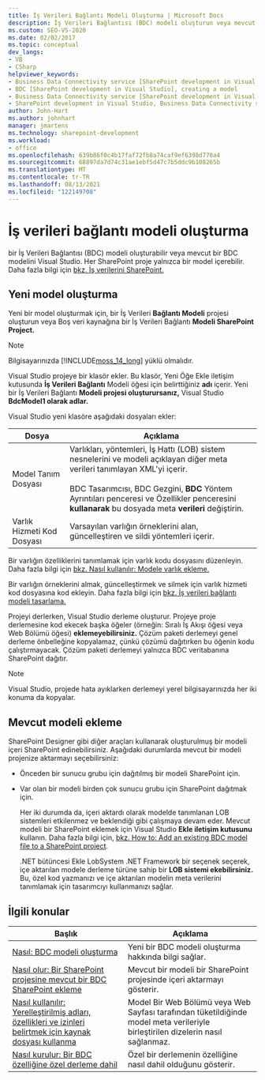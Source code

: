 ```yaml
---
title: İş Verileri Bağlantı Modeli Oluşturma | Microsoft Docs
description: İş Verileri Bağlantısı (BDC) modeli oluşturun veya mevcut bir BDC modelini Visual Studio. Her SharePoint proje yalnızca bir model içerebilir.
ms.custom: SEO-VS-2020
ms.date: 02/02/2017
ms.topic: conceptual
dev_langs:
- VB
- CSharp
helpviewer_keywords:
- Business Data Connectivity service [SharePoint development in Visual Studio], model
- BDC [SharePoint development in Visual Studio], creating a model
- Business Data Connectivity service [SharePoint development in Visual Studio], creating a model
- SharePoint development in Visual Studio, Business Data Connectivity service
author: John-Hart
ms.author: johnhart
manager: jmartens
ms.technology: sharepoint-development
ms.workload:
- office
ms.openlocfilehash: 639b86f0c4b17faf72fb8a74caf9ef6398d770a4
ms.sourcegitcommit: 68897da7d74c31ae1ebf5d47c7b5ddc9b108265b
ms.translationtype: MT
ms.contentlocale: tr-TR
ms.lasthandoff: 08/13/2021
ms.locfileid: "122149708"
---
```

# <a name="create-a-business-data-connectivity-model"></a>İş verileri bağlantı modeli oluşturma
  bir İş Verileri Bağlantısı (BDC) modeli oluşturabilir veya mevcut bir BDC modelini Visual Studio. Her SharePoint proje yalnızca bir model içerebilir. Daha fazla bilgi için [bkz. İş verilerini SharePoint.](../sharepoint/integrating-business-data-into-sharepoint.md)

## <a name="create-a-new-model"></a>Yeni model oluşturma
 Yeni bir model oluşturmak için, bir İş Verileri  **Bağlantı Modeli** projesi oluşturun veya Boş veri kaynağına bir İş Verileri Bağlantı **Modeli SharePoint Project.**

> [!NOTE]
> Bilgisayarınızda [!INCLUDE[moss_14_long](../sharepoint/includes/moss-14-long-md.md)] yüklü olmalıdır.

 Visual Studio projeye bir klasör ekler. Bu klasör, Yeni Öğe Ekle iletişim kutusunda **İş Verileri Bağlantı** Modeli öğesi için belirttiğiniz **adı** içerir. Yeni bir İş Verileri Bağlantı **Modeli projesi oluşturursanız,** Visual Studio **BdcModel1 olarak adlar.**

 Visual Studio yeni klasöre aşağıdaki dosyaları ekler:

|Dosya|Açıklama|
|----------|-----------------|
|Model Tanım Dosyası|Varlıkları, yöntemleri, İş Hattı (LOB) sistem nesnelerini ve modeli açıklayan diğer meta verileri tanımlayan XML'yi içerir.<br /><br /> BDC Tasarımcısı, BDC Gezgini, **BDC** Yöntem Ayrıntıları penceresi ve Özellikler penceresini **kullanarak** bu dosyada meta **verileri** değiştirin.|
|Varlık Hizmeti Kod Dosyası|Varsayılan varlığın örneklerini alan, güncelleştiren ve sildi yöntemleri içerir.|

 Bir varlığın özelliklerini tanımlamak için varlık kodu dosyasını düzenleyin. Daha fazla bilgi için [bkz. Nasıl kullanılır: Modele varlık ekleme.](../sharepoint/how-to-add-an-entity-to-a-model.md)

 Bir varlığın örneklerini almak, güncelleştirmek ve silmek için varlık hizmeti kod dosyasına kod ekleyin. Daha fazla bilgi için [bkz. İş verileri bağlantı modeli tasarlama.](../sharepoint/designing-a-business-data-connectivity-model.md)

 Projeyi derlerken, Visual Studio derleme oluşturur. Projeye proje derlemesine kod ekecek başka öğeler (örneğin: Sıralı İş  Akışı öğesi veya Web Bölümü öğesi) **eklemeyebilirsiniz.** Çözüm paketi derlemeyi genel derleme önbelleğine kopyalamaz, çünkü çözümü dağıtırken bu öğenin kodu çalıştırmayacak.  Çözüm paketi derlemeyi yalnızca BDC veritabanına SharePoint dağıtır.

> [!NOTE]
> Visual Studio, projede hata ayıklarken derlemeyi yerel bilgisayarınızda her iki konuma da kopyalar.

## <a name="add-an-existing-model"></a>Mevcut modeli ekleme
 SharePoint Designer gibi diğer araçları kullanarak oluşturulmuş bir modeli içeri SharePoint edinebilirsiniz. Aşağıdaki durumlarda mevcut bir modeli projenize aktarmayı seçebilirsiniz:

- Önceden bir sunucu grubu için dağıtılmış bir modeli SharePoint için.

- Var olan bir modeli birden çok sunucu grubu için SharePoint dağıtmak için.

  Her iki durumda da, içeri aktardı olarak modelde tanımlanan LOB sistemleri etkilenmez ve beklendiği gibi çalışmaya devam eder. Mevcut modeli bir SharePoint eklemek için Visual Studio **Ekle iletişim kutusunu** kullanın. Daha fazla bilgi için, [bkz. How to: Add an existing BDC model file to a SharePoint project](../sharepoint/how-to-add-an-existing-bdc-model-file-to-a-sharepoint-project.md).

  .NET bütüncesi Ekle LobSystem .NET Framework bir seçenek seçerek, içe aktarılan modele derleme türüne sahip bir **LOB sistemi ekebilirsiniz.** Bu, özel kod yazmanızı ve içe aktarılan modelin meta verilerini tanımlamak için tasarımcıyı kullanmanızı sağlar.

## <a name="related-topics"></a>İlgili konular

|Başlık|Açıklama|
|-----------|-----------------|
|[Nasıl: BDC modeli oluşturma](../sharepoint/how-to-create-a-bdc-model.md)|Yeni bir BDC modeli oluşturma hakkında bilgi sağlar.|
|[Nasıl olur: Bir SharePoint projesine mevcut bir BDC SharePoint ekleme](../sharepoint/how-to-add-an-existing-bdc-model-file-to-a-sharepoint-project.md)|Mevcut bir modeli bir SharePoint projesinde içeri aktarmayı gösterir.|
|[Nasıl kullanılır: Yerelleştirilmiş adları, özellikleri ve izinleri belirtmek için kaynak dosyası kullanma](../sharepoint/how-to-use-a-resource-file-to-specify-localized-names-properties-and-permissions.md)|Model Bir Web Bölümü veya Web Sayfası tarafından tüketildiğinde model meta verileriyle birleştirilen dizelerin nasıl sağlanmaz.|
|[Nasıl kurulur: Bir BDC özelliğine özel derleme dahil](../sharepoint/how-to-include-a-custom-assembly-in-a-bdc-feature.md)|Özel bir derlemenin özelliğine nasıl dahil olduğunu gösterir.|
